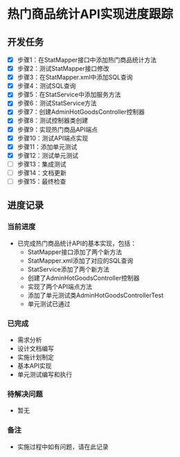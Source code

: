 # 热门商品统计API实现进度跟踪

## 开发任务

- [x] 步骤1：在StatMapper接口中添加热门商品统计方法
- [x] 步骤2：测试StatMapper接口修改
- [x] 步骤3：在StatMapper.xml中添加SQL查询
- [x] 步骤4：测试SQL查询
- [x] 步骤5：在StatService中添加服务方法
- [x] 步骤6：测试StatService方法
- [x] 步骤7：创建AdminHotGoodsController控制器
- [x] 步骤8：测试控制器类创建
- [x] 步骤9：实现热门商品API端点
- [x] 步骤10：测试API端点实现
- [x] 步骤11：添加单元测试
- [x] 步骤12：测试单元测试
- [ ] 步骤13：集成测试
- [ ] 步骤14：文档更新
- [ ] 步骤15：最终检查

## 进度记录

### 当前进度
- 已完成热门商品统计API的基本实现，包括：
  - StatMapper接口添加了两个新方法
  - StatMapper.xml添加了对应的SQL查询
  - StatService添加了两个新方法
  - 创建了AdminHotGoodsController控制器
  - 实现了两个API端点方法
  - 添加了单元测试类AdminHotGoodsControllerTest
  - 单元测试已通过

### 已完成
- 需求分析
- 设计文档编写
- 实施计划制定
- 基本API实现
- 单元测试编写和执行

### 待解决问题
- 暂无

### 备注
- 实施过程中如有问题，请在此记录